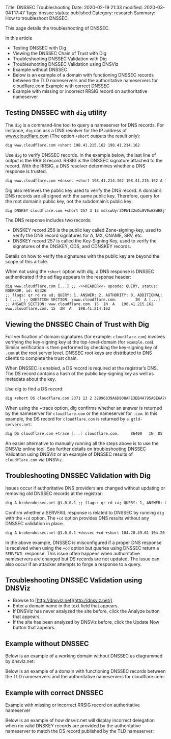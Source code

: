 Title: DNSSEC Troubleshooting
Date: 2020-02-19 21:33
modified: 2020-03-04T17:47
Tags: dnssec
status: published
Category: research
Summary: How to troubleshoot DNSSEC.

This page details the troubleshooting of DNSSEC.

In this article

* Testing DNSSEC with Dig
* Viewing the DNSSEC Chain of Trust with Dig
* Troubleshooting DNSSEC Validation with Dig
* Troubleshooting DNSSEC Validation using DNSViz
* Example without DNSSEC
*   Below is an example of a domain with functioning DNSSEC records between the TLD nameservers and the authoritative nameservers for cloudflare.com:Example with correct DNSSEC
* Example with missing or incorrect RRSIG record on authoritative nameserver

Testing DNSSEC with <code>dig</code> utility
--------------------------------------------

The `dig` is a command-line tool to query a nameserver for DNS records. For instance, `dig` can ask a DNS resolver for the IP address of www.cloudflare.com (The option `+short` outputs the result only):

```bash
dig www.cloudflare.com +short 198.41.215.162 198.41.214.162
```

Use `dig` to verify DNSSEC records.  In the example below, the last line of output is the RRSIG record.  RRSIG is the DNSSEC signature attached to the record. With the RRSIG, a DNS resolver determines whether a DNS response is trusted.

```bash
dig www.cloudflare.com +dnssec +short 198.41.214.162 198.41.215.162 A 13 3 300 20180927180434 20180925160434 35273 cloudflare.com. DYYZ/bhHSAIlpvu/HEUsxlzkC9NsswbCQ7dcfcuiNBrbhYV7k3AI8t46 QMnOlfhwT6jqsfN7ePV6Fwpym3B0pg==
```

Dig also retrieves the public key used to verify the DNS record.  A domain’s DNS records are all signed with the same public key.  Therefore, query for the root domain’s public key, not the subdomain’s public key:

```bash
dig DNSKEY cloudflare.com +short 257 3 13 mdsswUyr3DPW132mOi8V9xESWE8jTo0dxCjjnopKl+GqJxpVXckHAeF+ KkxLbxILfDLUT0rAK9iUzy1L53eKGQ== 256 3 13 koPbw9wmYZ7ggcjnQ6ayHyhHaDNMYELKTqT+qRGrZpWSccr/lBcrm10Z 1PuQHB3Azhii+sb0PYFkH1ruxLhe5g==
```

The DNS response includes two records:

* DNSKEY record 256 is the public key called Zone-signing-key, used to verify the DNS record signatures for A, MX, CNAME, SRV, etc.
* DNSKEY record 257 is called the Key-Signing Key, used to verify the signatures of the DNSKEY, CDS, and CDNSKEY records.

Details on how to verify the signatures with the public key are beyond the scope of this article.

When not using the `+short` option with dig, a DNS response is DNSSEC authenticated if the ad flag appears in the response header:

```console
dig www.cloudflare.com [...] ;; ->>HEADER<<- opcode: QUERY, status: NOERROR, id: 65326
;; flags: qr rd ra ad; QUERY: 1, ANSWER: 2, AUTHORITY: 0, ADDITIONAL: 1 [...] ;; QUESTION SECTION: ;www.cloudflare.com.        IN  A [...] ;; ANSWER SECTION: www.cloudflare.com. 15  IN  A   198.41.215.162 www.cloudflare.com. 15  IN  A   198.41.214.162
```

Viewing the DNSSEC Chain of Trust with Dig
------------------------------------------

Full verification of domain signatures (for example: `cloudflare.com`) involves verifying the key-signing key at the top-level-domain (for `example.com`).  Similar verification is then performed by checking the key-signing key of `.com` at the root server level. DNSSEC root keys are distributed to DNS clients to complete the trust chain.

When DNSSEC is enabled, a DS record is required at the registrar’s DNS. The DS record contains a hash of the public key-signing key as well as metadata about the key.

Use dig to find a DS record:

```bash
dig +short DS cloudflare.com 2371 13 2 32996839A6D808AFE3EB4A795A0E6A7A39A76FC52FF228B22B76F6D6 3826F2B9
```

When using the +trace option, dig confirms whether an answer is returned by the nameserver for `cloudflare.com` or the nameserver for `.com`.  In this example, the DS record for `cloudflare.com` is returned by `e.gtld-servers.net`:

```bash
dig DS cloudflare.com +trace [...] cloudflare.com.     86400   IN  DS  2371 13 2 32996839A6D808AFE3EB4A795A0E6A7A39A76FC52FF228B22B76F6D6 3826F2B9 [...] com.            172800  IN  NS  e.gtld-servers.net. [...] ;; Received 1213 bytes from 2001:502:1ca1::30#53(e.gtld-servers.net) in 37 ms
```

An easier alternative to manually running all the steps above is to use the DNSViz online tool. See further details on troubleshooting DNSSEC Validation using DNSViz or an example of DNSSEC results of `cloudflare.com` via DNSViz.

Troubleshooting DNSSEC Validation with Dig
------------------------------------------

Issues occur if authoritative DNS providers are changed without updating or removing old DNSSEC records at the registrar:

```bash
dig A brokendnssec.net @1.0.0.1 ;; flags: qr rd ra; QUERY: 1, ANSWER: 0, AUTHORITY: 0, ADDITIONAL: 0 ;; ->>HEADER<<- opcode: QUERY, status: SERVFAIL, id: 10663
```

Confirm whether a SERVFAIL response is related to DNSSEC by running `dig` with the `+cd` option. The `+cd` option provides DNS results without any DNSSEC validation in place.

```bash
dig A brokendnssec.net @1.0.0.1 +dnssec +cd +short 104.20.49.61 104.20.48.61
```

In the above example, DNSSEC is misconfigured if a proper DNS response is received when using the `+cd` option but queries using DNSSEC return a `SERVFAIL` response. This issue often happens when authoritative nameservers are changed but DS records are not updated.  The issue can also occur if an attacker attempts to forge a response to a query.

Troubleshooting DNSSEC Validation using DNSViz
----------------------------------------------

* Browse to [http://dnsviz.net](http://dnsviz.net/)
* Enter a domain name in the text field that appears.
* If DNSViz has never analyzed the site before, click the Analyze button that appears.
* If the site has been analyzed by DNSViz before, click the Update Now button that appears.

Example without DNSSEC
----------------------

Below is an example of a working domain without DNSSEC as diagrammed by dnsviz.net:

Below is an example of a domain with functioning DNSSEC records between the TLD nameservers and the authoritative nameservers for cloudflare.com:

Example with correct DNSSEC
---------------------------

Example with missing or incorrect RRSIG record on authoritative nameserver

Below is an example of how dnsviz.net will display incorrect delegation when no valid DNSKEY records are provided by the authoritative nameserver to match the DS record published by the TLD nameserver:


<!-- https://www.mondoze.com/guide/kb/troubleshooting-dnssec/ -->
